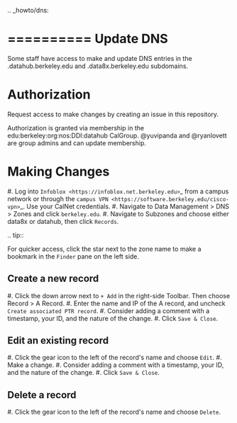 .. _howto/dns:

==========
Update DNS
==========

Some staff have access to make and update DNS entries in the .datahub.berkeley.edu and .data8x.berkeley.edu subdomains.


Authorization
=============

Request access to make changes by creating an issue in this repository.

Authorization is granted via membership in the edu:berkeley:org:nos:DDI:datahub CalGroup. @yuvipanda and @ryanlovett are group admins and can update membership.

Making Changes
==============

#. Log into `Infoblox <https://infoblox.net.berkeley.edu>`_ from a campus network
   or through the `campus VPN <https://software.berkeley.edu/cisco-vpn>`_. Use
   your CalNet credentials.
#. Navigate to Data Management > DNS > Zones and click ``berkeley.edu``.
#. Navigate to Subzones and choose either data8x or datahub, then click
   ``Records``.

.. tip:: 

   For quicker access, click the star next to the zone name to make a bookmark
   in the ``Finder`` pane on the left side.

Create a new record
-------------------
#. Click the down arrow next to ``+ Add`` in the right-side Toolbar. Then choose Record > A Record.
#. Enter the name and IP of the A record, and uncheck ``Create associated PTR record``.
#. Consider adding a comment with a timestamp, your ID, and the nature of the change.
#. Click ``Save & Close``.

Edit an existing record
-----------------------
#. Click the gear icon to the left of the record's name and choose ``Edit``.
#. Make a change.
#. Consider adding a comment with a timestamp, your ID, and the nature of the change.
#. Click ``Save & Close``.

Delete a record
----------------
#. Click the gear icon to the left of the record's name and choose ``Delete``.
